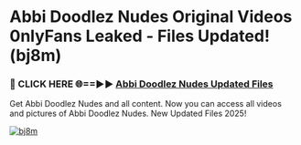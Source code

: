 # Abbi Doodlez Nudes Original Videos 0nlyFans Leaked - Files Updated! (bj8m)

<h3>🔴 CLICK HERE 🌐==►► <a href="https://tinyurl.com/y5r63du9" rel="nofollow">Abbi Doodlez Nudes Updated Files</a></h3>

Get Abbi Doodlez Nudes and all content. Now you can access all videos and pictures of Abbi Doodlez Nudes. New Updated Files 2025!

[![bj8m](https://i.imgur.com/UVo9nyh.gif)](https://tinyurl.com/y5r63du9)